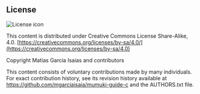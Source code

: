 ## License
![License icon](https://licensebuttons.net/l/by-sa/3.0/88x31.png)

This content is distributed under Creative Commons License Share-Alike, 4.0. [https://creativecommons.org/licenses/by-sa/4.0/](https://creativecommons.org/licenses/by-sa/4.0)

Copyright Matías Garcia Isaias and contributors

This content consists of voluntary contributions made by many
individuals. For exact contribution history, see its revision history
available at https://github.com/mgarciaisaia/mumuki-guide-c and the AUTHORS.txt file.

